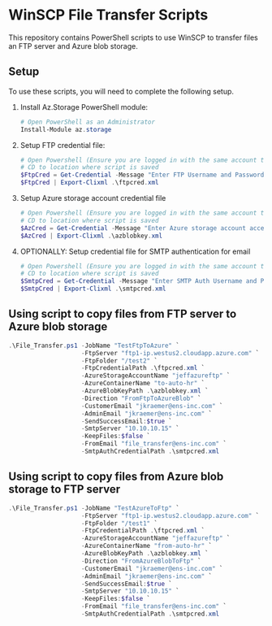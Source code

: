 # WinSCP File Transfer Scripts

This repository contains PowerShell scripts to use WinSCP to transfer files an FTP server and Azure blob storage.

## Setup

To use these scripts, you will need to complete the following setup.

1. Install Az.Storage PowerShell module:

    ```PowerShell
    # Open PowerShell as an Administrator
    Install-Module az.storage
    ```

1. Setup FTP credential file:

    ```PowerShell
    # Open Powershell (Ensure you are logged in with the same account that will run the script as a scheduled task)
    # CD to location where script is saved
    $FtpCred = Get-Credential -Message "Enter FTP Username and Password"
    $FtpCred | Export-Clixml .\ftpcred.xml
    ```

1. Setup Azure storage account credential file

    ```PowerShell
    # Open Powershell (Ensure you are logged in with the same account that will run the script as a scheduled task)
    # CD to location where script is saved
    $AzCred = Get-Credential -Message "Enter Azure storage account access key in Password" -Username "None"
    $AzCred | Export-Clixml .\azblobkey.xml
    ```

1. OPTIONALLY: Setup credential file for SMTP authentication for email

    ```PowerShell
    # Open Powershell (Ensure you are logged in with the same account that will run the script as a scheduled task)
    # CD to location where script is saved
    $SmtpCred = Get-Credential -Message "Enter SMTP Auth Username and Password"
    $SmtpCred | Export-Clixml .\smtpcred.xml
    ```

## Using script to copy files from FTP server to Azure blob storage

```PowerShell
.\File_Transfer.ps1 -JobName "TestFtpToAzure" `
                    -FtpServer "ftp1-ip.westus2.cloudapp.azure.com" `
                    -FtpFolder "/test2" `
                    -FtpCredentialPath .\ftpcred.xml `
                    -AzureStorageAccountName "jeffazureftp" `
                    -AzureContainerName "to-auto-hr" `
                    -AzureBlobKeyPath .\azblobkey.xml `
                    -Direction "FromFtpToAzureBlob" `
                    -CustomerEmail "jkraemer@ens-inc.com" `
                    -AdminEmail "jkraemer@ens-inc.com" `
                    -SendSuccessEmail:$true `
                    -SmtpServer "10.10.10.15" `
                    -KeepFiles:$false `
                    -FromEmail "file_transfer@ens-inc.com" `
                    -SmtpAuthCredentialPath .\smtpcred.xml
```

## Using script to copy files from Azure blob storage to FTP server

```PowerShell
.\File_Transfer.ps1 -JobName "TestAzureToFtp" `
                    -FtpServer "ftp1-ip.westus2.cloudapp.azure.com" `
                    -FtpFolder "/test1" `
                    -FtpCredentialPath .\ftpcred.xml `
                    -AzureStorageAccountName "jeffazureftp" `
                    -AzureContainerName "from-auto-hr" `
                    -AzureBlobKeyPath .\azblobkey.xml `
                    -Direction "FromAzureBlobToFtp" `
                    -CustomerEmail "jkraemer@ens-inc.com" `
                    -AdminEmail "jkraemer@ens-inc.com" `
                    -SendSuccessEmail:$true `
                    -SmtpServer "10.10.10.15" `
                    -KeepFiles:$false `
                    -FromEmail "file_transfer@ens-inc.com" `
                    -SmtpAuthCredentialPath .\smtpcred.xml
```

